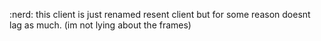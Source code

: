 :nerd:
this client is just renamed resent client but for some reason doesnt lag as much. (im not lying about the frames)
